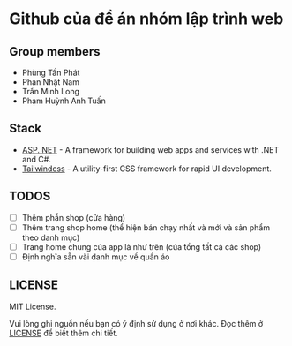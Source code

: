 # Github của đề án nhóm lập trình web
## Group members
 - Phùng Tấn Phát
 - Phan Nhật Nam
 - Trần Minh Long
 - Phạm Huỳnh Anh Tuấn
 
## Stack
 - [ASP. NET](https://dotnet.microsoft.com/en-us/apps/aspnet) - A framework for building web apps and services with .NET and C#.
 - [Tailwindcss](https://tailwindcss.com/) - A utility-first CSS framework for rapid UI development. 

## TODOS
 - [ ] Thêm phần shop (cửa hàng)
 - [ ] Thêm trang shop home (thể hiện bán chạy nhất và mới và sản phẩm theo danh mục)
 - [ ] Trang home chung của app là như trên (của tổng tất cả các shop)
 - [ ] Định nghĩa sẵn vài danh mục về quần áo

## LICENSE
MIT License.

Vui lòng ghi nguồn nếu bạn có ý định sử dụng ở nơi khác.
Đọc thêm ở [LICENSE](./LICENSE) để biết thêm chi tiết.
